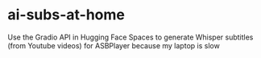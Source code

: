# ai-subs-at-home
Use the Gradio API in Hugging Face Spaces to generate Whisper subtitles (from Youtube videos) for ASBPlayer because my laptop is slow
